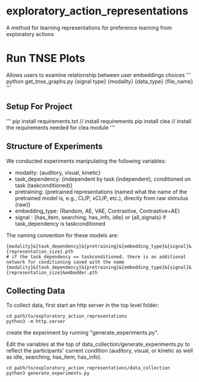 # exploratory_action_representations
A method for learning representations for preference learning from exploratory actions


# Run TNSE Plots
Allows users to examine relationship between user embeddings choices
'''
python get_tnse_graphs.py {signal type} {modality} {data_type} {file_name}
'''
## Setup For Project
'''
pip install requirements.txt // install requirements
pip install clea // install the requirements needed for clea module
'''


## Structure of Experiments
We conducted experiments manipulating the following variables:
- modality: {auditory, visual, kinetic}
- task_dependency: {independent by task (independent), conditioned on task (taskconditioned)}
- pretraining: {pretrained representations (named what the name of the pretrained model is, e.g., CLIP, xCLIP, etc.), directly from raw stimulus (raw)} 
- embedding_type: {Random, AE, VAE, Contrastive, Contrastive+AE} 
- signal : {has_item, searching, has_info, idle} or {all_signals} if task_dependency is taskconditioned

The naming convention for these models are:
```
{modality}&{task_dependency}&{pretraining}&{embedding_type}&{signal}&{representation_size}.pth
# if the task_dependency == taskconditioned, there is an additional network for conditioning saved with the name
{modality}&{task_dependency}&{pretraining}&{embedding_type}&{signal}&{representation_size}&embedder.pth
```

## Collecting Data
To collect data, first start an http server in the top level folder:

```
cd path/to/exploratory_action_representations
python3 -m http.server
```

create the experiment by running "generate_experiments.py".

Edit the variables at the top of data_collection/generate_experiments.py to reflect the participants'
current condition (auditory, visual, or kinetic as well as idle, searching, has_item, has_info). 

```
cd path/to/exploratory_action_representations/data_collection
python3 generate_experiments.py
```

